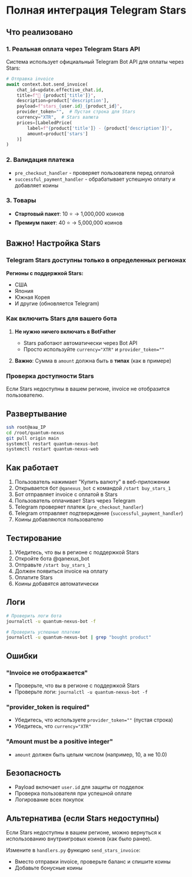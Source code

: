 # Полная интеграция Telegram Stars

## Что реализовано

### 1. **Реальная оплата через Telegram Stars API**

Система использует официальный Telegram Bot API для оплаты через Stars:

```python
# Отправка invoice
await context.bot.send_invoice(
    chat_id=update.effective_chat.id,
    title=f"💎 {product['title']}",
    description=product['description'],
    payload=f"stars_{user.id}_{product_id}",
    provider_token="",  # Пустая строка для Stars
    currency="XTR",  # Stars валюта
    prices=[LabeledPrice(
        label=f"{product['title']} - {product['description']}",
        amount=product['stars']
    )]
)
```

### 2. **Валидация платежа**

- `pre_checkout_handler` - проверяет пользователя перед оплатой
- `successful_payment_handler` - обрабатывает успешную оплату и добавляет коины

### 3. **Товары**

- **Стартовый пакет**: 10 ⭐ → 1,000,000 коинов
- **Премиум пакет**: 40 ⭐ → 5,000,000 коинов

## Важно! Настройка Stars

### Telegram Stars доступны только в определенных регионах

**Регионы с поддержкой Stars:**
- США
- Япония
- Южная Корея
- И другие (обновляется Telegram)

### Как включить Stars для вашего бота

1. **Не нужно ничего включать в BotFather**
   - Stars работают автоматически через Bot API
   - Просто используйте `currency="XTR"` и `provider_token=""`

2. **Важно**: Сумма в `amount` должна быть в **типах** (как в примере)

### Проверка доступности Stars

Если Stars недоступны в вашем регионе, invoice не отобразится пользователю.

## Развертывание

```bash
ssh root@ваш_IP
cd /root/quantum-nexus
git pull origin main
systemctl restart quantum-nexus-bot
systemctl restart quantum-nexus-web
```

## Как работает

1. Пользователь нажимает "Купить валюту" в веб-приложении
2. Открывается бот `@qanexus_bot` с командой `/start buy_stars_1`
3. Бот отправляет invoice с оплатой в Stars
4. Пользователь оплачивает Stars через Telegram
5. Telegram проверяет платеж (`pre_checkout_handler`)
6. Telegram отправляет подтверждение (`successful_payment_handler`)
7. Коины добавляются пользователю

## Тестирование

1. Убедитесь, что вы в регионе с поддержкой Stars
2. Откройте бота @qanexus_bot
3. Отправьте `/start buy_stars_1`
4. Должен появиться invoice на оплату
5. Оплатите Stars
6. Коины добавятся автоматически

## Логи

```bash
# Проверить логи бота
journalctl -u quantum-nexus-bot -f

# Проверить успешные платежи
journalctl -u quantum-nexus-bot | grep "bought product"
```

## Ошибки

### "Invoice не отображается"
- Проверьте, что вы в регионе с поддержкой Stars
- Проверьте логи: `journalctl -u quantum-nexus-bot -f`

### "provider_token is required"
- Убедитесь, что используете `provider_token=""` (пустая строка)
- Убедитесь, что `currency="XTR"`

### "Amount must be a positive integer"
- `amount` должен быть целым числом (например, 10, а не 10.0)

## Безопасность

- Payload включает `user.id` для защиты от подделок
- Проверка пользователя при успешной оплате
- Логирование всех покупок

## Альтернатива (если Stars недоступны)

Если Stars недоступны в вашем регионе, можно вернуться к использованию внутриигровых коинов (как было ранее).

Измените в `handlers.py` функцию `send_stars_invoice`:
- Вместо отправки invoice, проверьте баланс и спишите коины
- Добавьте бонусные коины





